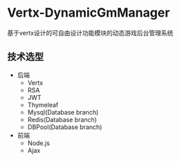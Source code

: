# Vertx-DynamicGmManager
基于vertx设计的可自由设计功能模块的动态游戏后台管理系统
## 技术选型
+ 后端
    + Vertx
    + RSA
    + JWT
    + Thymeleaf
    + Mysql(Database branch)
    + Redis(Database branch)
    + DBPool(Database branch)
+ 前端
    + Node.js
    + Ajax